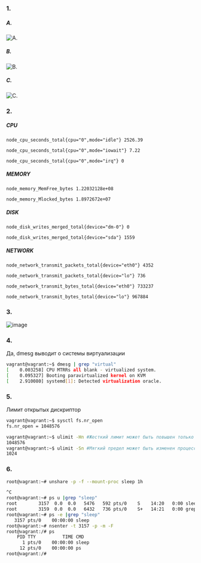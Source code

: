 
### 1. 
 ##### A. 
  ![А.](https://user-images.githubusercontent.com/95320903/152065804-e0a1a954-7a63-4109-8810-b758244bfcea.png)
 ##### B. 
 ![B.](https://user-images.githubusercontent.com/95320903/152066251-b1f6f31c-cf4a-4813-8ca0-491c685dae0a.png)
 ##### C.
  ![C.](https://user-images.githubusercontent.com/95320903/152066817-32f2af37-960c-4b4f-abf2-94c859861aab.png)

 ### 2. 
 ##### CPU 
`node_cpu_seconds_total{cpu="0",mode="idle"} 2526.39`

`node_cpu_seconds_total{cpu="0",mode="iowait"} 7.22`

`node_cpu_seconds_total{cpu="0",mode="irq"} 0`

##### MEMORY
`node_memory_MemFree_bytes 1.22032128e+08`

`node_memory_Mlocked_bytes 1.8972672e+07`
##### DISK
`node_disk_writes_merged_total{device="dm-0"} 0`

`node_disk_writes_merged_total{device="sda"} 1559`
##### NETWORK
`node_network_transmit_packets_total{device="eth0"} 4352`

`node_network_transmit_packets_total{device="lo"} 736`

`node_network_transmit_bytes_total{device="eth0"} 733237`

`node_network_transmit_bytes_total{device="lo"} 967884`

### 3. 
 ![image](https://user-images.githubusercontent.com/95320903/152520458-922a56e8-c48d-4cf1-9b04-bf1120d02358.png)

### 4.
Да, dmesg выводит о системы виртуализации
```bash
vagrant@vagrant:~$ dmesg | grep "virtual"
[    0.003258] CPU MTRRs all blank - virtualized system.
[    0.095327] Booting paravirtualized kernel on KVM
[    2.910080] systemd[1]: Detected virtualization oracle.
```
### 5. 
Лимит открытых дискриптор
```bash
vagrant@vagrant:~$ sysctl fs.nr_open
fs.nr_open = 1048576
```
```Bash
vagrant@vagrant:~$ ulimit -Hn #Жесткий лимит может быть повышен только пользователем root.
1048576
vagrant@vagrant:~$ ulimit -Sn #Мягкий предел может быть изменен процессом в любое время.
1024
``` 
### 6.
```bash 
root@vagrant:~# unshare -p -f --mount-proc sleep 1h

^C
root@vagrant:~# ps u |grep "sleep"
root        3157  0.0  0.0   5476   592 pts/0    S    14:20   0:00 sleep 1h
root        3159  0.0  0.0   6432   736 pts/0    S+   14:21   0:00 grep --color=auto sleep
root@vagrant:~# ps -e |grep "sleep"
   3157 pts/0    00:00:00 sleep
root@vagrant:~# nsenter -t 3157 -p -m -F
root@vagrant:/# ps
    PID TTY          TIME CMD
      1 pts/0    00:00:00 sleep
     12 pts/0    00:00:00 ps
root@vagrant:/#
```
